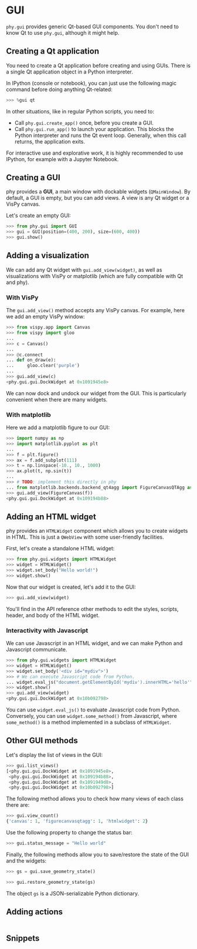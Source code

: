 # GUI

`phy.gui` provides generic Qt-based GUI components. You don't need to know Qt to use `phy.gui`, although it might help.

## Creating a Qt application

You need to create a Qt application before creating and using GUIs. There is a single Qt application object in a Python interpreter.

In IPython (console or notebook), you can just use the following magic command before doing anything Qt-related:

```python
>>> %gui qt
```

In other situations, like in regular Python scripts, you need to:

* Call `phy.gui.create_app()` once, before you create a GUI.
* Call `phy.gui.run_app()` to launch your application. This blocks the Python interpreter and runs the Qt event loop. Generally, when this call returns, the application exits.

For interactive use and explorative work, it is highly recommended to use IPython, for example with a Jupyter Notebook.

## Creating a GUI

phy provides a **GUI**, a main window with dockable widgets (`QMainWindow`). By default, a GUI is empty, but you can add views. A view is any Qt widget or a VisPy canvas.

Let's create an empty GUI:

```python
>>> from phy.gui import GUI
>>> gui = GUI(position=(400, 200), size=(600, 400))
>>> gui.show()
```

## Adding a visualization

We can add any Qt widget with `gui.add_view(widget)`, as well as visualizations with VisPy or matplotlib (which are fully compatible with Qt and phy).

### With VisPy

The `gui.add_view()` method accepts any VisPy canvas. For example, here we add an empty VisPy window:

```python
>>> from vispy.app import Canvas
>>> from vispy import gloo
...
>>> c = Canvas()
...
>>> @c.connect
... def on_draw(e):
...     gloo.clear('purple')
...
>>> gui.add_view(c)
<phy.gui.gui.DockWidget at 0x1091945e8>
```

We can now dock and undock our widget from the GUI. This is particularly convenient when there are many widgets.

### With matplotlib

Here we add a matplotlib figure to our GUI:

```python
>>> import numpy as np
>>> import matplotlib.pyplot as plt
...
>>> f = plt.figure()
>>> ax = f.add_subplot(111)
>>> t = np.linspace(-10., 10., 1000)
>>> ax.plot(t, np.sin(t))
...
>>> # TODO: implement this directly in phy
... from matplotlib.backends.backend_qt4agg import FigureCanvasQTAgg as FigureCanvas
>>> gui.add_view(FigureCanvas(f))
<phy.gui.gui.DockWidget at 0x109194b88>
```

## Adding an HTML widget

phy provides an `HTMLWidget` component which allows you to create widgets in HTML. This is just a `QWebView` with some user-friendly facilities.

First, let's create a standalone HTML widget:

```python
>>> from phy.gui.widgets import HTMLWidget
>>> widget = HTMLWidget()
>>> widget.set_body("Hello world!")
>>> widget.show()
```

Now that our widget is created, let's add it to the GUI:

```python
>>> gui.add_view(widget)
```

You'll find in the API reference other methods to edit the styles, scripts, header, and body of the HTML widget.

### Interactivity with Javascript

We can use Javascript in an HTML widget, and we can make Python and Javascript communicate.

```python
>>> from phy.gui.widgets import HTMLWidget
>>> widget = HTMLWidget()
>>> widget.set_body('<div id="mydiv">')
>>> # We can execute Javascript code from Python.
... widget.eval_js("document.getElementById('mydiv').innerHTML='hello'")
>>> widget.show()
>>> gui.add_view(widget)
<phy.gui.gui.DockWidget at 0x10b092798>
```

You can use `widget.eval_js()` to evaluate Javascript code from Python. Conversely, you can use `widget.some_method()` from Javascript, where `some_method()` is a method implemented in a subclass of `HTMLWidget`.

## Other GUI methods

Let's display the list of views in the GUI:

```python
>>> gui.list_views()
[<phy.gui.gui.DockWidget at 0x1091945e8>,
 <phy.gui.gui.DockWidget at 0x109194b88>,
 <phy.gui.gui.DockWidget at 0x1091949d8>,
 <phy.gui.gui.DockWidget at 0x10b092798>]
```

The following method allows you to check how many views of each class there are:

```python
>>> gui.view_count()
{'canvas': 1, 'figurecanvasqtagg': 1, 'htmlwidget': 2}
```

Use the following property to change the status bar:

```python
>>> gui.status_message = "Hello world"
```

Finally, the following methods allow you to save/restore the state of the GUI and the widgets:

```python
>>> gs = gui.save_geometry_state()
```

```python
>>> gui.restore_geometry_state(gs)
```

The object `gs` is a JSON-serializable Python dictionary.

## Adding actions

```python

```

## Snippets

```python

```

